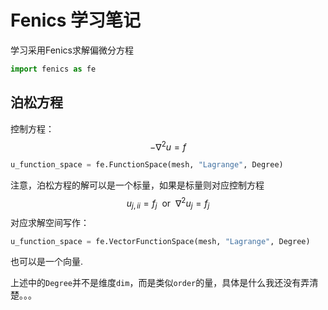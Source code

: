 # Fenics 学习笔记
学习采用Fenics求解偏微分方程
```python
import fenics as fe
```

## 泊松方程

控制方程：
$$
-\nabla^2 u = f
$$
```python
u_function_space = fe.FunctionSpace(mesh, "Lagrange", Degree)
```

注意，泊松方程的解可以是一个标量，如果是标量则对应控制方程
$$ u_{j, ii} = f_j \ \ \mathrm{or} \ \ \nabla^{2} u_j = f_j $$
对应求解空间写作：
```python
u_function_space = fe.VectorFunctionSpace(mesh, "Lagrange", Degree)
```
也可以是一个向量.

上述中的`Degree`并不是维度`dim`，而是类似`order`的量，具体是什么我还没有弄清楚。。。


